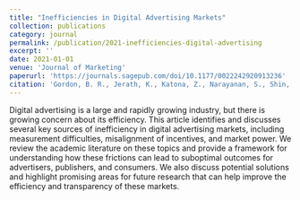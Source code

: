```yaml
---
title: "Inefficiencies in Digital Advertising Markets"
collection: publications
category: journal
permalink: /publication/2021-inefficiencies-digital-advertising
excerpt: ''
date: 2021-01-01
venue: 'Journal of Marketing'
paperurl: 'https://journals.sagepub.com/doi/10.1177/0022242920913236'
citation: 'Gordon, B. R., Jerath, K., Katona, Z., Narayanan, S., Shin, J., & Wilbur, K. C. (2021). &quot;Inefficiencies in Digital Advertising Markets.&quot; <i>Journal of Marketing</i>. 85(1), 7-25.'
---
```


Digital advertising is a large and rapidly growing industry, but there is growing concern about its efficiency. This article identifies and discusses several key sources of inefficiency in digital advertising markets, including measurement difficulties, misalignment of incentives, and market power. We review the academic literature on these topics and provide a framework for understanding how these frictions can lead to suboptimal outcomes for advertisers, publishers, and consumers. We also discuss potential solutions and highlight promising areas for future research that can help improve the efficiency and transparency of these markets.